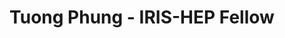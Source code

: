 ---
layout: fellow
pagetype: fellow
permalink: /fellows/tuongphung.html
fellow-name: Tuong Phung
title: Tuong Phung - IRIS-HEP Fellow
active: false
hidden: true
dates:
  start: 2021-06-01
  end: 2021-08-31
photo: /assets/images/team/Tuong-Phung.jpg
institution: Massachusetts Institute of Technology
e-mail: tphung@mit.edu
project_title: Scaling the Coffea-Casa Analysis Facility
project_goal: >
  This project aims to further develop the Coffea-Casa Analysis Facility (AF) at the
  University of Nebraska-Lincoln (UNL). This will involve facilitating the use of
  the Coffea-Casa AF for UNL and Boston University physicists currently working with
  CMS NanoAOD datasets. Additionally, the ServiceX and SkyHook services will be deployed
  together at the Coffea-Casa AF to be integrated in developed analysis examples.
mentors:
- Frank Golf (University of Nebraska-Lincoln)
- Oksana Shadura (University of Nebraska-Lincoln)
- Ken Bloom - University of Nebraska-Lincoln)
- Brian Bockelman (Morgridge Institute for Research)

proposal: /assets/pdf/Fellow-Tuong-Phung-Proposal.pdf
presentations:
current_status: >
github-username: tuongphung

linkedin-profile: https://www.linkedin.com/in/tuong-phung-3347b0236
---